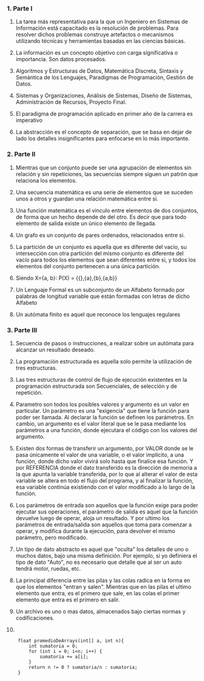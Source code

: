 <h3>1. Parte I</h3>

1. La tarea más representativa para la que un Ingeniero en Sistemas de Información está capacitado es la resolución de problemas. Para resolver dichos problemas construye artefactos o mecanismos utilizando técnicas y herramientas basadas en las ciencias básicas.

2. La información es un concepto objetivo con carga significativa o importancia. Son datos procesados.

3. Algoritmos y Estructuras de Datos, Matemática Discreta, Sintaxis y Semántica de los Lenguajes, Paradigmas de Programación, Gestión de Datos.

4. Sistemas y Organizaciones, Análisis de Sistemas, Diseño de Sistemas, Administración de Recursos, Proyecto Final.

5. El paradigma de programación aplicado en primer año de la carrera es imperativo

6. La abstracción es el concepto de separación, que se basa en dejar de lado los detalles insignificantes para enfocarse en lo más importante.

<h3>2. Parte II</h3>

1. Mientras que un conjunto puede ser una agrupación de elementos sin relación y sin repeticiones, las secuencias siempre siguen un patrón que relaciona los elementos.

2. Una secuencia matemática es una serie de elementos que se suceden unos a otros y guardan una relación matemática entre si.

3. Una función matemática es el vinculo entre elementos de dos conjuntos, de forma que un hecho depende de del otro. Es decir que para todo elemento de salida existe un único elemento de llegada.

4. Un grafo es un conjunto de pares ordenados, relacionados entre si.

5. La partición de un conjunto es aquella que es diferente del vacío, su intersección con otra partición del mismo conjunto es diferente del vacío para todos los elementos que sean diferentes entre si, y todos los elementos del conjunto pertenecen a una única partición.

6. Siendo X={a, b}: P(X) = {{},{a},{b},{a,b}}

7. Un Lenguaje Formal es un subconjunto de un Alfabeto formado por palabras de longitud variable que están formadas con letras de dicho Alfabeto

8. Un autómata finito es aquel que reconoce los lenguajes regulares

<h3>3. Parte III</h3>

1. Secuencia de pasos o instrucciones, a realizar sobre un autómata para alcanzar un resultado deseado.

2. La programación estructurada es aquella solo permite la utilización de tres estructuras.

3. Las tres estructuras de control de flujo de ejecución existentes en la programación estructurada son Secuenciales, de selección y de repetición.

4. Parametro son todos los posibles valores y argumento es un valor en particular. Un parámetro es una "exigencia" que tiene la función para poder ser llamada. Al declarar la función se definen los parámetros. En cambio, un argumento es el valor literal que se le pasa mediante los parámetros a una función, donde ejecutara el código con los valores del argumento.

5. Existen dos formas de transferir un argumento, por VALOR donde se le pasa únicamente el valor de una variable, o el valor implícito, a una función, donde dicho valor vivirá solo hasta que finalice esa función. Y por REFERENCIA donde el dato transferido es la dirección de memoria a la que apunta la variable transferida, por lo que al alterar el valor de esta variable se altera en todo el flujo del programa, y al finalizar la función, esa variable continúa existiendo con el valor modificado a lo largo de la función.

6. Los parámetros de entrada son aquellos que la función exige para poder ejecutar sus operaciones, el parámetro de salida es aquel que la función devuelve luego de operar, aloja un resultado. Y por ultimo los parámetros de entrada/salida son aquellos que toma para comenzar a operar, y modifica durante la ejecución, para devolver el mismo parámetro, pero modificado.

7. Un tipo de dato abstracto es aquel que "oculta" los detalles de uno o muchos datos, bajo una misma definición. Por ejemplo, si yo definiera el tipo de dato "Auto", no es necesario que detalle que al ser un auto tendrá motor, ruedas, etc.

8. La principal diferencia entre las pilas y las colas radica en la forma en que los elementos "entran y salen". Mientras que en las pilas el ultimo elemento que entra, es el primero que sale, en las colas el primer elemento que entra es el primero en salir.

9. Un archivo es uno o mas datos, almacenados bajo ciertas normas y codificaciones.

10.


    	float promedioDeArrays(int[] a, int n){
            int sumatoria = 0;
            for (int i = 0; i<n; i++) {
                sumatoria += a[i];
            }
            return n != 0 ? sumatoria/n : sumatoria;
        }
